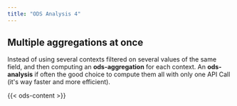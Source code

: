 ```yaml
---
title: "ODS Analysis 4"
---
```


## Multiple aggregations at once

Instead of using several contexts filtered on several values of the same field, and then computing an **ods-aggregation** for each context. An **ods-analysis** if often the good choice to compute them all with only one API Call (it's way faster and more efficient).

{{< ods-content >}}